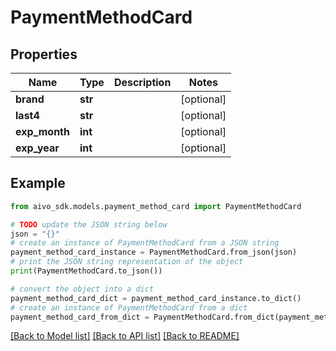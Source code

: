 # PaymentMethodCard

## Properties

Name | Type | Description | Notes
------------ | ------------- | ------------- | -------------
**brand** | **str** |  | [optional]
**last4** | **str** |  | [optional]
**exp_month** | **int** |  | [optional]
**exp_year** | **int** |  | [optional]

## Example

```python
from aivo_sdk.models.payment_method_card import PaymentMethodCard

# TODO update the JSON string below
json = "{}"
# create an instance of PaymentMethodCard from a JSON string
payment_method_card_instance = PaymentMethodCard.from_json(json)
# print the JSON string representation of the object
print(PaymentMethodCard.to_json())

# convert the object into a dict
payment_method_card_dict = payment_method_card_instance.to_dict()
# create an instance of PaymentMethodCard from a dict
payment_method_card_from_dict = PaymentMethodCard.from_dict(payment_method_card_dict)
```

[[Back to Model list]](../README.md#documentation-for-models) [[Back to API list]](../README.md#documentation-for-api-endpoints) [[Back to README]](../README.md)
